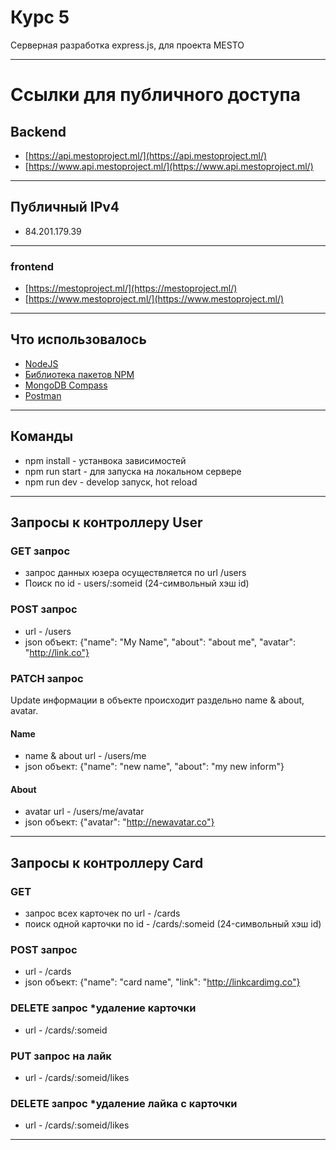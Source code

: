 # Курс 5

Серверная разработка express.js, для проекта MESTO

____
# Ссылки для публичного доступа

## Backend

- [https://api.mestoproject.ml/](https://api.mestoproject.ml/)
- [https://www.api.mestoproject.ml/](https://www.api.mestoproject.ml/)
____
## Публичный IPv4

- 84.201.179.39
____

### frontend
- [https://mestoproject.ml/](https://mestoproject.ml/)
- [https://www.mestoproject.ml/](https://www.mestoproject.ml/)
____

## Что использовалось

- [NodeJS](https://nodejs.org/en/)
- [Библиотека пакетов NPM](https://nodejs.org/en/download/)
- [MongoDB Compass](https://www.mongodb.com/products/compass)
- [Postman](https://www.postman.com/)

____

## Команды

- npm install - устанвока зависимостей
- npm run start - для запуска на локальном сервере
- npm run dev - develop запуск, hot reload
____

## Запросы к контроллеру User

### GET запрос

- запрос данных юзера осуществляется по url /users
- Поиск по id - users/:someid (24-символьный хэш id)

### POST запрос

- url - /users
- json объект: {"name": "My Name", "about": "about me", "avatar": "http://link.co"}

### PATCH запрос

Update информации в объекте происходит раздельно name & about, avatar.

#### Name

- name & about url - /users/me
- json объект: {"name": "new name", "about": "my new inform"}

#### About

- avatar url - /users/me/avatar
- json объект: {"avatar": "http://newavatar.co"}

____

## Запросы к контроллеру Card

### GET 
- запрос всех карточек по url  - /cards
- поиск одной карточки по id - /cards/:someid (24-символьный хэш id)

### POST запрос

- url - /cards
- json объект: {"name": "card name", "link": "http://linkcardimg.co"}

### DELETE запрос *удаление карточки

- url - /cards/:someid

### PUT запрос на лайк

- url - /cards/:someid/likes

### DELETE запрос *удаление лайка с карточки

- url - /cards/:someid/likes

____
